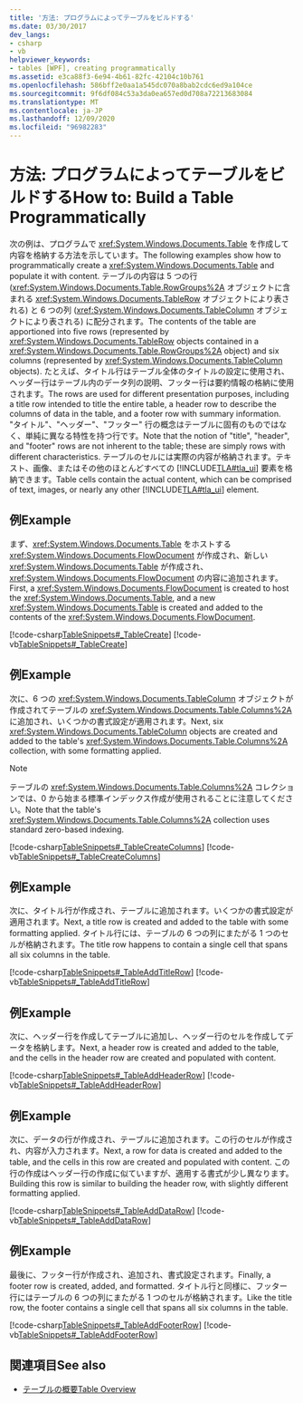 ```yaml
---
title: '方法: プログラムによってテーブルをビルドする'
ms.date: 03/30/2017
dev_langs:
- csharp
- vb
helpviewer_keywords:
- tables [WPF], creating programmatically
ms.assetid: e3ca88f3-6e94-4b61-82fc-42104c10b761
ms.openlocfilehash: 586bff2e0aa1a545dc070a8bab2cdc6ed9a104ce
ms.sourcegitcommit: 9f6df084c53a3da0ea657ed0d708a72213683084
ms.translationtype: MT
ms.contentlocale: ja-JP
ms.lasthandoff: 12/09/2020
ms.locfileid: "96982283"
---
```

# <a name="how-to-build-a-table-programmatically"></a><span data-ttu-id="ca142-102">方法: プログラムによってテーブルをビルドする</span><span class="sxs-lookup"><span data-stu-id="ca142-102">How to: Build a Table Programmatically</span></span>
<span data-ttu-id="ca142-103">次の例は、プログラムで <xref:System.Windows.Documents.Table> を作成して内容を格納する方法を示しています。</span><span class="sxs-lookup"><span data-stu-id="ca142-103">The following examples show how to programmatically create a <xref:System.Windows.Documents.Table> and populate it with content.</span></span> <span data-ttu-id="ca142-104">テーブルの内容は 5 つの行 (<xref:System.Windows.Documents.Table.RowGroups%2A> オブジェクトに含まれる <xref:System.Windows.Documents.TableRow> オブジェクトにより表される) と 6 つの列 (<xref:System.Windows.Documents.TableColumn> オブジェクトにより表される) に配分されます。</span><span class="sxs-lookup"><span data-stu-id="ca142-104">The contents of the table are apportioned into five rows (represented by <xref:System.Windows.Documents.TableRow> objects contained in a <xref:System.Windows.Documents.Table.RowGroups%2A> object) and six columns (represented by <xref:System.Windows.Documents.TableColumn> objects).</span></span> <span data-ttu-id="ca142-105">たとえば、タイトル行はテーブル全体のタイトルの設定に使用され、ヘッダー行はテーブル内のデータ列の説明、フッター行は要約情報の格納に使用されます。</span><span class="sxs-lookup"><span data-stu-id="ca142-105">The rows are used for different presentation purposes, including a title row intended to title the entire table, a header row to describe the columns of data in the table, and a footer row with summary information.</span></span>  <span data-ttu-id="ca142-106">"タイトル"、"ヘッダー"、"フッター" 行の概念はテーブルに固有のものではなく、単純に異なる特性を持つ行です。</span><span class="sxs-lookup"><span data-stu-id="ca142-106">Note that the notion of "title", "header", and "footer" rows are not inherent to the table; these are simply rows with different characteristics.</span></span> <span data-ttu-id="ca142-107">テーブルのセルには実際の内容が格納されます。テキスト、画像、またはその他のほとんどすべての [!INCLUDE[TLA#tla_ui](../../../includes/tlasharptla-ui-md.md)] 要素を格納できます。</span><span class="sxs-lookup"><span data-stu-id="ca142-107">Table cells contain the actual content, which can be comprised of text, images, or nearly any other [!INCLUDE[TLA#tla_ui](../../../includes/tlasharptla-ui-md.md)] element.</span></span>  
  
## <a name="example"></a><span data-ttu-id="ca142-108">例</span><span class="sxs-lookup"><span data-stu-id="ca142-108">Example</span></span>  
 <span data-ttu-id="ca142-109">まず、<xref:System.Windows.Documents.Table> をホストする <xref:System.Windows.Documents.FlowDocument> が作成され、新しい <xref:System.Windows.Documents.Table> が作成され、<xref:System.Windows.Documents.FlowDocument> の内容に追加されます。</span><span class="sxs-lookup"><span data-stu-id="ca142-109">First, a <xref:System.Windows.Documents.FlowDocument> is created to host the <xref:System.Windows.Documents.Table>, and a new <xref:System.Windows.Documents.Table> is created and added to the contents of the <xref:System.Windows.Documents.FlowDocument>.</span></span>  
  
 [!code-csharp[TableSnippets#_TableCreate](~/samples/snippets/csharp/VS_Snippets_Wpf/TableSnippets/CSharp/Table.cs#_tablecreate)]
 [!code-vb[TableSnippets#_TableCreate](~/samples/snippets/visualbasic/VS_Snippets_Wpf/TableSnippets/VisualBasic/Table.vb#_tablecreate)]  
  
## <a name="example"></a><span data-ttu-id="ca142-110">例</span><span class="sxs-lookup"><span data-stu-id="ca142-110">Example</span></span>  
 <span data-ttu-id="ca142-111">次に、6 つの <xref:System.Windows.Documents.TableColumn> オブジェクトが作成されてテーブルの <xref:System.Windows.Documents.Table.Columns%2A> に追加され、いくつかの書式設定が適用されます。</span><span class="sxs-lookup"><span data-stu-id="ca142-111">Next, six <xref:System.Windows.Documents.TableColumn> objects are created and added to the table's <xref:System.Windows.Documents.Table.Columns%2A> collection, with some formatting applied.</span></span>  
  
> [!NOTE]
> <span data-ttu-id="ca142-112">テーブルの <xref:System.Windows.Documents.Table.Columns%2A> コレクションでは、0 から始まる標準インデックス作成が使用されることに注意してください。</span><span class="sxs-lookup"><span data-stu-id="ca142-112">Note that the table's <xref:System.Windows.Documents.Table.Columns%2A> collection uses standard zero-based indexing.</span></span>  
  
 [!code-csharp[TableSnippets#_TableCreateColumns](~/samples/snippets/csharp/VS_Snippets_Wpf/TableSnippets/CSharp/Table.cs#_tablecreatecolumns)]
 [!code-vb[TableSnippets#_TableCreateColumns](~/samples/snippets/visualbasic/VS_Snippets_Wpf/TableSnippets/VisualBasic/Table.vb#_tablecreatecolumns)]  
  
## <a name="example"></a><span data-ttu-id="ca142-113">例</span><span class="sxs-lookup"><span data-stu-id="ca142-113">Example</span></span>  
 <span data-ttu-id="ca142-114">次に、タイトル行が作成され、テーブルに追加されます。いくつかの書式設定が適用されます。</span><span class="sxs-lookup"><span data-stu-id="ca142-114">Next, a title row is created and added to the table with some formatting applied.</span></span>  <span data-ttu-id="ca142-115">タイトル行には、テーブルの 6 つの列にまたがる 1 つのセルが格納されます。</span><span class="sxs-lookup"><span data-stu-id="ca142-115">The title row happens to contain a single cell that spans all six columns in the table.</span></span>  
  
 [!code-csharp[TableSnippets#_TableAddTitleRow](~/samples/snippets/csharp/VS_Snippets_Wpf/TableSnippets/CSharp/Table.cs#_tableaddtitlerow)]
 [!code-vb[TableSnippets#_TableAddTitleRow](~/samples/snippets/visualbasic/VS_Snippets_Wpf/TableSnippets/VisualBasic/Table.vb#_tableaddtitlerow)]  
  
## <a name="example"></a><span data-ttu-id="ca142-116">例</span><span class="sxs-lookup"><span data-stu-id="ca142-116">Example</span></span>  
 <span data-ttu-id="ca142-117">次に、ヘッダー行を作成してテーブルに追加し、ヘッダー行のセルを作成してデータを格納します。</span><span class="sxs-lookup"><span data-stu-id="ca142-117">Next, a header row is created and added to the table, and the cells in the header row are created and populated with content.</span></span>  
  
 [!code-csharp[TableSnippets#_TableAddHeaderRow](~/samples/snippets/csharp/VS_Snippets_Wpf/TableSnippets/CSharp/Table.cs#_tableaddheaderrow)]
 [!code-vb[TableSnippets#_TableAddHeaderRow](~/samples/snippets/visualbasic/VS_Snippets_Wpf/TableSnippets/VisualBasic/Table.vb#_tableaddheaderrow)]  
  
## <a name="example"></a><span data-ttu-id="ca142-118">例</span><span class="sxs-lookup"><span data-stu-id="ca142-118">Example</span></span>  
 <span data-ttu-id="ca142-119">次に、データの行が作成され、テーブルに追加されます。この行のセルが作成され、内容が入力されます。</span><span class="sxs-lookup"><span data-stu-id="ca142-119">Next, a row for data is created and added to the table, and the cells in this row are created and populated with content.</span></span>  <span data-ttu-id="ca142-120">この行の作成はヘッダー行の作成に似ていますが、適用する書式が少し異なります。</span><span class="sxs-lookup"><span data-stu-id="ca142-120">Building this row is similar to building the header row, with slightly different formatting applied.</span></span>  
  
 [!code-csharp[TableSnippets#_TableAddDataRow](~/samples/snippets/csharp/VS_Snippets_Wpf/TableSnippets/CSharp/Table.cs#_tableadddatarow)]
 [!code-vb[TableSnippets#_TableAddDataRow](~/samples/snippets/visualbasic/VS_Snippets_Wpf/TableSnippets/VisualBasic/Table.vb#_tableadddatarow)]  
  
## <a name="example"></a><span data-ttu-id="ca142-121">例</span><span class="sxs-lookup"><span data-stu-id="ca142-121">Example</span></span>  
 <span data-ttu-id="ca142-122">最後に、フッター行が作成され、追加され、書式設定されます。</span><span class="sxs-lookup"><span data-stu-id="ca142-122">Finally, a footer row is created, added, and formatted.</span></span>  <span data-ttu-id="ca142-123">タイトル行と同様に、フッター行にはテーブルの 6 つの列にまたがる 1 つのセルが格納されます。</span><span class="sxs-lookup"><span data-stu-id="ca142-123">Like the title row, the footer contains a single cell that spans all six columns in the table.</span></span>  
  
 [!code-csharp[TableSnippets#_TableAddFooterRow](~/samples/snippets/csharp/VS_Snippets_Wpf/TableSnippets/CSharp/Table.cs#_tableaddfooterrow)]
 [!code-vb[TableSnippets#_TableAddFooterRow](~/samples/snippets/visualbasic/VS_Snippets_Wpf/TableSnippets/VisualBasic/Table.vb#_tableaddfooterrow)]  
  
## <a name="see-also"></a><span data-ttu-id="ca142-124">関連項目</span><span class="sxs-lookup"><span data-stu-id="ca142-124">See also</span></span>

- [<span data-ttu-id="ca142-125">テーブルの概要</span><span class="sxs-lookup"><span data-stu-id="ca142-125">Table Overview</span></span>](table-overview.md)
